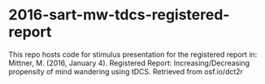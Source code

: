 # 2016-sart-mw-tdcs-registered-report
This repo hosts code for stimulus presentation for the registered report in: Mittner, M. (2016, January 4). Registered Report: Increasing/Decreasing propensity of mind wandering using tDCS. Retrieved from osf.io/dct2r
